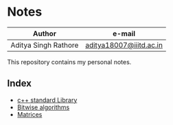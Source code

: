 # Notes

| Author               | e-mail                  |
| -------------------- | ----------------------- |
| Aditya Singh Rathore | aditya18007@iiitd.ac.in |

This repository contains my personal notes.

## Index

* [c++ standard Library](Standard_C++_Library.md)
* [Bitwise algorithms](bitwise/bitwise.md)
* [Matrices](Matrix/Matrix.md)

